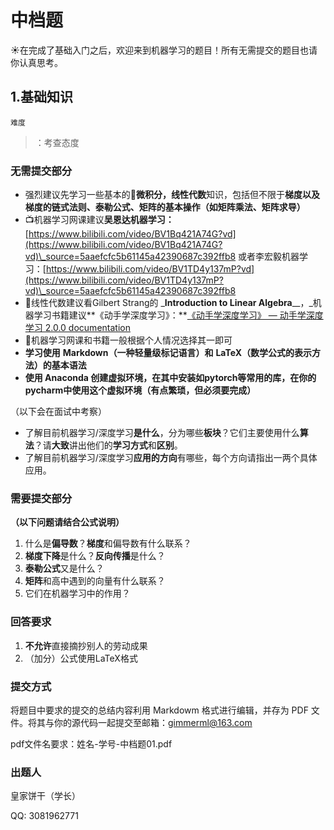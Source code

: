 # 中档题

☀️在完成了基础入门之后，欢迎来到机器学习的题目！所有无需提交的题目也请你认真思考。

## 1.基础知识

```Plain Text
难度
```

> ：考查态度

### 无需提交部分

* 强烈建议先学习一些基本的📐**微积分，线性代数**知识，包括但不限于**梯度以及梯度的链式法则、泰勒公式、矩阵的基本操作（如矩阵乘法、矩阵求导）**
* 📺机器学习网课建议**吴恩达机器学习：**[https://www.bilibili.com/video/BV1Bq421A74G?vd](https://www.bilibili.com/video/BV1Bq421A74G?vd)\_source=5aaefcfc5b61145a42390687c392ffb8 或者李宏毅机器学习：[https://www.bilibili.com/video/BV1TD4y137mP?vd](https://www.bilibili.com/video/BV1TD4y137mP?vd)\_source=5aaefcfc5b61145a42390687c392ffb8
* 📖线性代数建议看Gilbert Strang的 \_**Introduction to Linear Algebra**\_\_，\_机器学习书籍建议**《动手学深度学习》：**[《动手学深度学习》 — 动手学深度学习 2.0.0 documentation](https://zh-v2.d2l.ai/)
* 📌机器学习网课和书籍一般根据个人情况选择其一即可
* **学习使用** **Markdown（一种轻量级标记语言）和** **LaTeX（数学公式的表示方法）的基本语法**
* **使用 Anaconda 创建虚拟环境，在其中安装如pytorch等常用的库，在你的pycharm中使用这个虚拟环境（有点繁琐，但必须要完成）**

（以下会在面试中考察）

* 了解目前机器学习/深度学习**是什么**，分为哪些**板块**？它们主要使用什么**算法**？请**大致**讲出他们的**学习方式**和**区别**。
* 了解目前机器学习/深度学习**应用的方向**有哪些，每个方向请指出一两个具体应用。

### 需要提交部分

**（以下问题请结合公式说明）**

1. 什么是**偏导数**？**梯度**和偏导数有什么联系？
2. **梯度下降**是什么？**反向传播**是什么？
3. **泰勒公式**又是什么？
4. **矩阵**和高中遇到的向量有什么联系？
5. 它们在机器学习中的作用？

### 回答要求

1. **不允许**直接摘抄别人的劳动成果
2. （加分）公式使用LaTeX格式

### 提交方式

将题目中要求的提交的总结内容利用 Markdowm 格式进行编辑，并存为 PDF 文件。将其与你的源代码一起提交至邮箱：[gimmerml@163.com](mailto:gimmerml@163.com)

pdf文件名要求：姓名-学号-中档题01.pdf

### 出题人

皇家饼干（学长）

QQ: 3081962771
